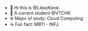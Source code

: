 - 👋 Hi this is @LikkoKwok
- 🌱 A current student @VTCHK
- 🌐 Major of study: Cloud Computing
- ☕ Fun fact: MBTI - INFJ

<!---
LikkoKwok/LikkoKwok is a ✨ special ✨ repository because its `README.md` (this file) appears on your GitHub profile.
You can click the Preview link to take a look at your changes.
--->
